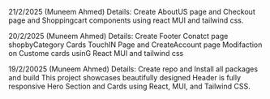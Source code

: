 21/2/2025 (Muneem Ahmed)
Details: Create AboutUS page and Checkout page and Shoppingcart components using react MUI and tailwind css.

20/2/2025 (Muneem Ahmed)
Details: Create Footer Conatct page shopbyCategory Cards TouchIN Page and CreateAccount page Modifaction on Custome cards usinG React MUI and tailwind css 


 19/2/20025 (Muneem Ahmed)
 Details: Create repo and Install all packages and build This project showcases beautifully designed Header is fully responsive Hero Section and Cards using React, MUI, and Tailwind CSS.
